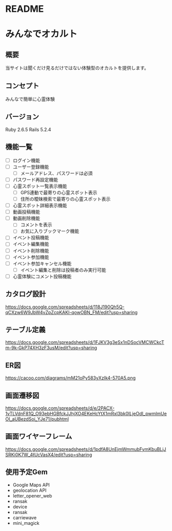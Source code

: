 # README

# みんなでオカルト

## 概要
当サイトは聞くだけ見るだけではない体験型のオカルトを提供します。

## コンセプト
みんなで簡単に心霊体験

## バージョン
Ruby 2.6.5
Rails 5.2.4

## 機能一覧
- [ ] ログイン機能
- [ ] ユーザー登録機能
  - [ ] メールアドレス、パスワードは必須
- [ ] パスワード再設定機能
- [ ] 心霊スポット一覧表示機能
  - [ ] GPS連動で最寄りの心霊スポット表示
  - [ ] 住所の曖昧検索で最寄りの心霊スポット表示
- [ ] 心霊スポット詳細表示機能
- [ ] 動画投稿機能
- [ ] 動画削除機能
  - [ ] コメントを表示
  - [ ] お気に入りブックマーク機能
- [ ] イベント投稿機能
- [ ] イベント編集機能
- [ ] イベント削除機能
- [ ] イベント参加機能
- [ ] イベント参加キャンセル機能
  - [ ] イベント編集と削除は投稿者のみ実行可能
- [ ] 心霊体験にコメント投稿機能

## カタログ設計
https://docs.google.com/spreadsheets/d/118J190Qh5Q-qCXzw6W9JbW4vZpZcpKAKl-qowOBN_FM/edit?usp=sharing

## テーブル定義
https://docs.google.com/spreadsheets/d/1FJKV3g3eSx1nDSocVMCWCkcTm-9k-GkP74XH3zF3usM/edit?usp=sharing

## ER図
https://cacoo.com/diagrams/mM21oPy583yXzIk4-570A5.png

## 画面遷移図
https://docs.google.com/spreadsheets/d/e/2PACX-1vTLVdnF81Q_O93ebHGBfckJJhjXO4EKeHcYtX1mRxl3bk0ILjeOdI_pwmlmUeOI_aUBezdSoi_YJe71/pubhtml

## 画面ワイヤーフレーム
https://docs.google.com/spreadsheets/d/1pdfA8UnEjmWmmubFymKbuBLjJSRKi0K7W_4tUcVasX4/edit?usp=sharing

## 使用予定Gem
* Google Maps API
* geolocation API
* letter_opener_web
* ransak
* device
* ransak
* carriewave
* mini_magick
